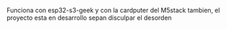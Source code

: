 Funciona con esp32-s3-geek y con la cardputer del M5stack tambien, el proyecto esta en desarrollo sepan disculpar el desorden
